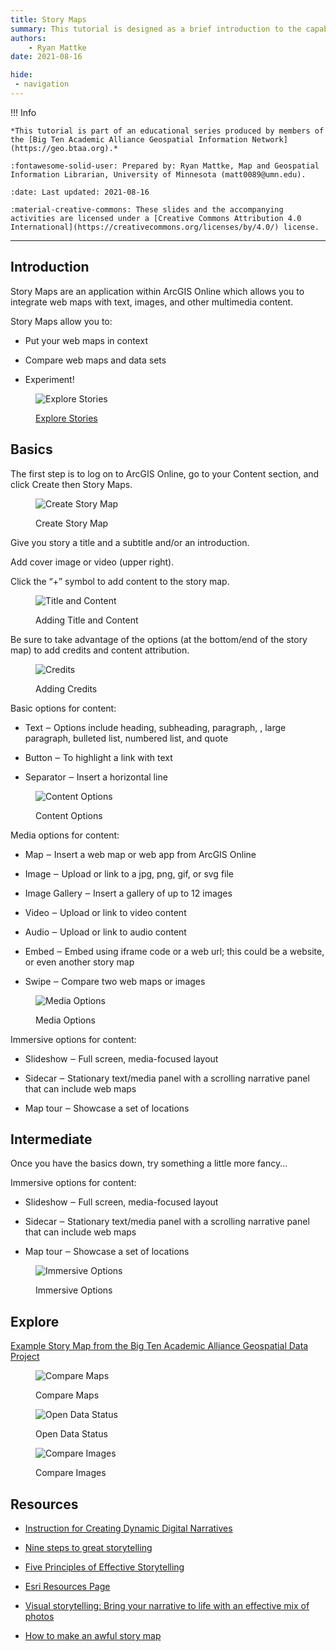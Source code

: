 ```yaml
---
title: Story Maps
summary: This tutorial is designed as a brief introduction to the capabilities of ArcGIS Story Maps.
authors:
    - Ryan Mattke
date: 2021-08-16

hide:
 - navigation
---
```


!!! Info

    *This tutorial is part of an educational series produced by members of the [Big Ten Academic Alliance Geospatial Information Network](https://geo.btaa.org).*

    :fontawesome-solid-user: Prepared by: Ryan Mattke, Map and Geospatial Information Librarian, University of Minnesota (matt0089@umn.edu). 

    :date: Last updated: 2021-08-16 

    :material-creative-commons: These slides and the accompanying activities are licensed under a [Creative Commons Attribution 4.0 International](https://creativecommons.org/licenses/by/4.0/) license.

------------------------------


## Introduction

Story Maps are an application within ArcGIS Online which allows you to integrate web maps with text, images, and other multimedia content.

Story Maps allow you to:

-   Put your web maps in context

-   Compare web maps and data sets

-   Experiment!

<figure markdown>

![Explore Stories](images/explore-stories.png)<figcaption>[Explore Stories](https://www.esri.com/en-us/arcgis/products/arcgis-storymaps/stories)</figcaption>

</figure>

## Basics

The first step is to log on to ArcGIS Online, go to your Content section, and click Create then Story Maps.

<figure markdown>

![Create Story Map](images/start-story.png)<figcaption>Create Story Map</figcaption>

</figure>

Give you story a title and a subtitle and/or an introduction.

Add cover image or video (upper right).

Click the “+” symbol to add content to the story map.

<figure markdown>

![Title and Content](images/title-content.png)<figcaption>Adding Title and Content</figcaption>

</figure>

Be sure to take advantage of the options (at the bottom/end of the story map) to add credits and content attribution.

<figure markdown>

![Credits](images/credits.png)<figcaption>Adding Credits</figcaption>

</figure>

Basic options for content:

-   Text ‒ Options include heading, subheading, paragraph, , large paragraph, bulleted list, numbered list, and quote

-   Button ‒ To highlight a link with text

-   Separator ‒ Insert a horizontal line

<figure markdown>

![Content Options](images/content-options.png)<figcaption>Content Options</figcaption>

</figure>

Media options for content:

-   Map ‒ Insert a web map or web app from ArcGIS Online

-   Image ‒ Upload or link to a jpg, png, gif, or svg file

-   Image Gallery ‒ Insert a gallery of up to 12 images

-   Video ‒ Upload or link to video content

-   Audio ‒ Upload or link to audio content

-   Embed ‒ Embed using iframe code or a web url; this could be a website, or even another story map

-   Swipe ‒ Compare two web maps or images

<figure markdown>

![Media Options](images/media-options.png)<figcaption>Media Options</figcaption>

</figure>

Immersive options for content:

-   Slideshow ‒ Full screen, media-focused layout

-   Sidecar ‒ Stationary text/media panel with a scrolling narrative panel that can include web maps

-   Map tour ‒ Showcase a set of locations

## Intermediate

Once you have the basics down, try something a little more fancy... 

Immersive options for content:

-   Slideshow ‒ Full screen, media-focused layout

-   Sidecar ‒ Stationary text/media panel with a scrolling narrative panel that can include web maps

-   Map tour ‒ Showcase a set of locations

<figure markdown>

![Immersive Options](images/immersive.png)<figcaption>Immersive Options</figcaption>

</figure>

## Explore

[Example Story Map from the Big Ten Academic Alliance Geospatial Data Project](https://storymaps.arcgis.com/stories/4c3e1c4e72764a43914862193574c028)

<figure markdown>

![Compare Maps](images/compare-maps.png)<figcaption>Compare Maps</figcaption>

</figure>

<figure markdown>

![Open Data Status](images/open-data-status.png)<figcaption>Open Data Status</figcaption>

</figure>

<figure markdown>

![Compare Images](images/compare-images.png)<figcaption>Compare Images</figcaption>

</figure>

## Resources

-   [Instruction for Creating Dynamic Digital Narratives](https://storymaps.arcgis.com/stories/d15f1045ffcb4fdea7672d1cafafdc12)

-   [Nine steps to great storytelling](https://storymaps.arcgis.com/stories/429bc4eed5f145109e603c9711a33407)

-   [Five Principles of Effective Storytelling](https://storymaps-classic.arcgis.com/en/five-principles/)

-   [Esri Resources Page](https://www.esri.com/en-us/arcgis/products/arcgis-storymaps/resources)

-   [Visual storytelling: Bring your narrative to life with an effective mix of photos](https://www.esri.com/arcgis-blog/products/story-maps/constituent-engagement/visual-storytelling-bring-your-narrative-to-life-with-an-effective-mix-of-photos/)

-   [How to make an awful story map](https://storymaps.arcgis.com/stories/585db547dd7f4403bb30a3eb13fd55ad)
